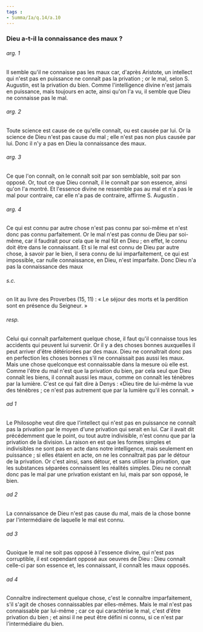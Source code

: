 ```yaml
---
tags : 
- Summa/Ia/q.14/a.10
---
```


### Dieu a-t-il la connaissance des maux ?

###### arg. 1
Il semble qu'il ne connaisse pas les maux car, d'après Aristote, un intellect qui n'est pas en puissance ne connaît pas la privation ; or le mal, selon S. Augustin, est la privation du bien. Comme l'intelligence divine n'est jamais en puissance, mais toujours en acte, ainsi qu'on l'a vu, il semble que Dieu ne connaisse pas le mal. 

###### arg. 2
Toute science est cause de ce qu'elle connaît, ou est causée par lui. Or la science de Dieu n'est pas cause du mal ; elle n'est pas non plus causée par lui. Donc il n'y a pas en Dieu la connaissance des maux. 

###### arg. 3
Ce que l'on connaît, on le connaît soit par son semblable, soit par son opposé. Or, tout ce que Dieu connaît, il le connaît par son essence, ainsi qu'on l'a montré. Et l'essence divine ne ressemble pas au mal et n'a pas le mal pour contraire, car elle n'a pas de contraire, affirme S. Augustin . 

###### arg. 4
Ce qui est connu par autre chose n'est pas connu par soi-même et n'est donc pas connu parfaitement. Or le mal n'est pas connu de Dieu par soi-même, car il faudrait pour cela que le mal fût en Dieu ; en effet, le connu doit être dans le connaissant. Et si le mal est connu de Dieu par autre chose, à savoir par le bien, il sera connu de lui imparfaitement, ce qui est impossible, car nulle connaissance, en Dieu, n'est imparfaite. Donc Dieu n'a pas la connaissance des maux 

###### s.c.
on lit au livre des Proverbes (15, 11) : « Le séjour des morts et la perdition sont en présence du Seigneur. » 

###### resp.
Celui qui connaît parfaitement quelque chose, il faut qu'il connaisse tous les accidents qui peuvent lui survenir. Or il y a des choses bonnes auxquelles il peut arriver d'être détériorées par des maux. Dieu ne connaîtrait donc pas en perfection les choses bonnes s'il ne connaissait pas aussi les maux. Mais une chose quelconque est connaissable dans la mesure où elle est. Comme l'être du mal n'est que la privation du bien, par cela seul que Dieu connaît les biens, il connaît aussi les maux, comme on connaît les ténèbres par la lumière. C'est ce qui fait dire à Denys : «Dieu tire de lui-même la vue des ténèbres ; ce n'est pas autrement que par la lumière qu'il les connaît. » 

###### ad 1
Le Philosophe veut dire que l'intellect qui n'est pas en puissance ne connaît pas la privation par le moyen d'une privation qui serait en lui. Car il avait dit précédemment que le point, ou tout autre indivisible, n'est connu que par la privation de la division. La raison en est que les formes simples et indivisibles ne sont pas en acte dans notre intelligence, mais seulement en puissance ; si elles étaient en acte, on ne les connaîtrait pas par le détour de la privation. Or c'est ainsi, sans détour, et sans utiliser la privation, que les substances séparées connaissent les réalités simples. Dieu ne connaît donc pas le mal par une privation existant en lui, mais par son opposé, le bien. 

###### ad 2
La connaissance de Dieu n'est pas cause du mal, mais de la chose bonne par l'intermédiaire de laquelle le mal est connu. 

###### ad 3
Quoique le mal ne soit pas opposé à l'essence divine, qui n'est pas corruptible, il est cependant opposé aux oeuvres de Dieu : Dieu connaît celle-ci par son essence et, les connaissant, il connaît les maux opposés. 

###### ad 4
Connaître indirectement quelque chose, c'est le connaître imparfaitement, s'il s'agit de choses connaissables par elles-mêmes. Mais le mal n'est pas connaissable par lui-même ; car ce qui caractérise le mal, c'est d'être privation du bien ; et ainsi il ne peut être défini ni connu, si ce n'est par l'intermédiaire du bien. 



